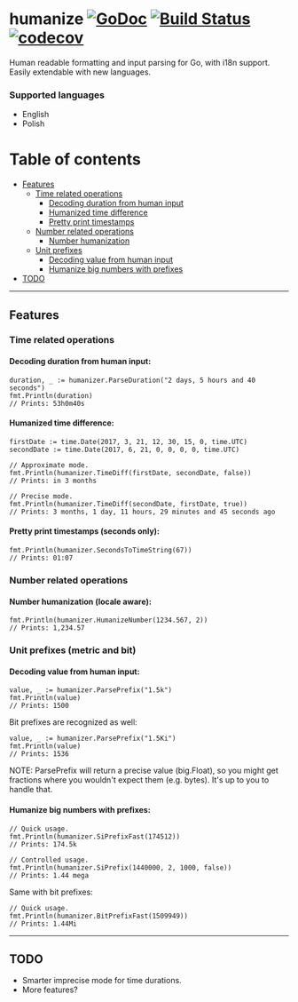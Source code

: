# humanize [![GoDoc](https://godoc.org/github.com/pawelszydlo/humanize?status.svg)](https://godoc.org/github.com/pawelszydlo/humanize) [![Build Status](https://travis-ci.org/pawelszydlo/humanize.svg?branch=master)](https://travis-ci.org/pawelszydlo/humanize) [![codecov](https://codecov.io/gh/pawelszydlo/humanize/branch/master/graph/badge.svg)](https://codecov.io/gh/pawelszydlo/humanize)
Human readable formatting and input parsing for Go, with i18n support.
Easily extendable with new languages.

### Supported languages
* English
* Polish

Table of contents
=================

  - [Features](#features)
    - [Time related operations](#time-related-operations)
      - [Decoding duration from human input](#decoding-duration-from-human-input)
      - [Humanized time difference](#humanized-time-difference)
      - [Pretty print timestamps](#pretty-print-timestamps-seconds-only)
    - [Number related operations](#number-related-operations)
      - [Number humanization](#number-humanization-locale-aware)
    - [Unit prefixes](#unit-prefixes-metric-and-bit)
      - [Decoding value from human input](#decoding-value-from-human-input)
      - [Humanize big numbers with prefixes](#humanize-big-numbers-with-prefixes)
  - [TODO](#todo)

----

## Features
### Time related operations

#### Decoding duration from human input:
```golang
duration, _ := humanizer.ParseDuration("2 days, 5 hours and 40 seconds")
fmt.Println(duration) 
// Prints: 53h0m40s
```
#### Humanized time difference:
```golang
firstDate := time.Date(2017, 3, 21, 12, 30, 15, 0, time.UTC)
secondDate := time.Date(2017, 6, 21, 0, 0, 0, 0, time.UTC)

// Approximate mode.
fmt.Println(humanizer.TimeDiff(firstDate, secondDate, false))
// Prints: in 3 months

// Precise mode.
fmt.Println(humanizer.TimeDiff(secondDate, firstDate, true))
// Prints: 3 months, 1 day, 11 hours, 29 minutes and 45 seconds ago
```
#### Pretty print timestamps (seconds only):
```golang
fmt.Println(humanizer.SecondsToTimeString(67))
// Prints: 01:07
```
### Number related operations

#### Number humanization (locale aware):
```golang
fmt.Println(humanizer.HumanizeNumber(1234.567, 2))
// Prints: 1,234.57
```
### Unit prefixes (metric and bit)

#### Decoding value from human input:
```golang
value, _ := humanizer.ParsePrefix("1.5k")
fmt.Println(value)
// Prints: 1500
```
Bit prefixes are recognized as well:
```golang
value, _ := humanizer.ParsePrefix("1.5Ki")
fmt.Println(value)
// Prints: 1536
```
NOTE: ParsePrefix will return a precise value (big.Float), so you might get fractions
where you wouldn't expect them (e.g. bytes). It's up to you to handle that.

#### Humanize big numbers with prefixes:
```golang
// Quick usage.
fmt.Println(humanizer.SiPrefixFast(174512))
// Prints: 174.5k

// Controlled usage.
fmt.Println(humanizer.SiPrefix(1440000, 2, 1000, false))
// Prints: 1.44 mega
```
Same with bit prefixes:
```golang
// Quick usage.
fmt.Println(humanizer.BitPrefixFast(1509949))
// Prints: 1.44Mi
```
----

## TODO
* Smarter imprecise mode for time durations.
* More features?
